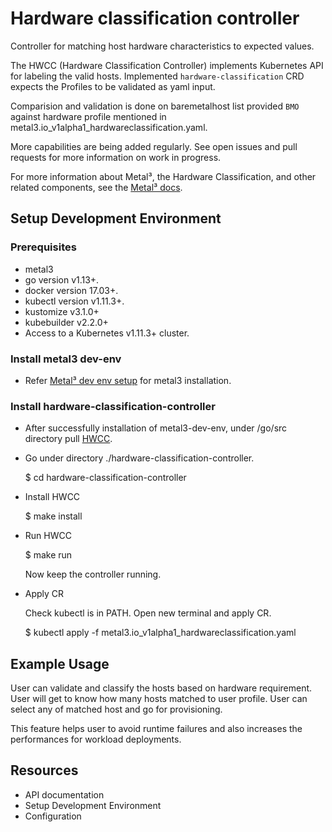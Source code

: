 # Hardware classification controller
Controller for matching host hardware characteristics to expected values.

The HWCC (Hardware Classification Controller) implements Kubernetes API for labeling the valid hosts.
Implemented `hardware-classification` CRD expects the Profiles to be validated as yaml input.

Comparision and validation is done on baremetalhost list provided `BMO` against hardware profile mentioned in metal3.io_v1alpha1_hardwareclassification.yaml.

More capabilities are being added regularly. See open issues and pull requests for more information on work in progress.

For more information about Metal³, the Hardware Classification, and other related components, see the [Metal³ docs](https://github.com/metal3-io/metal3-docs).

## Setup Development Environment

### Prerequisites
* metal3
* go version v1.13+.
* docker version 17.03+.
* kubectl version v1.11.3+.
* kustomize v3.1.0+
* kubebuilder v2.2.0+
* Access to a Kubernetes v1.11.3+ cluster.

### Install metal3 dev-env

- Refer [Metal³ dev env setup](https://github.com/metal3-io/metal3-dev-env/blob/master/README.md) for metal3 installation.

### Install hardware-classification-controller

- After successfully installation of metal3-dev-env, under /go/src directory pull [HWCC](https://github.com/metal3-io/hardware-classification-controller.git).

- Go under directory ./hardware-classification-controller.

    $ cd hardware-classification-controller

- Install HWCC

    $ make install

- Run HWCC

    $ make run

    Now keep the controller running.

- Apply CR

    Check kubectl is in PATH. Open new terminal and apply CR.

    $ kubectl apply -f metal3.io_v1alpha1_hardwareclassification.yaml

## Example Usage

User can validate and classify the hosts based on hardware requirement. User will get to know how many hosts matched to user profile.
User can select any of matched host and go for provisioning.

This feature helps user to avoid runtime failures and also increases the performances for workload deployments.

## Resources

* API documentation
* Setup Development Environment
* Configuration

